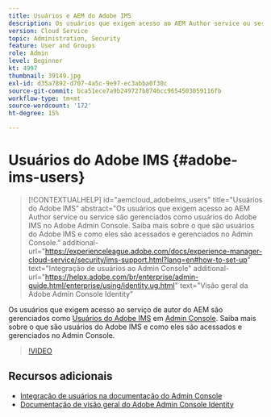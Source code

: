 ```yaml
---
title: Usuários e AEM do Adobe IMS
description: Os usuários que exigem acesso ao AEM Author service ou service são gerenciados como usuários do Adobe IMS no Adobe Admin Console. Saiba mais sobre o que são usuários do Adobe IMS e como eles são acessados e gerenciados no Admin Console.
version: Cloud Service
topic: Administration, Security
feature: User and Groups
role: Admin
level: Beginner
kt: 4997
thumbnail: 39149.jpg
exl-id: d35a7892-d707-4a5c-9e97-ec3abba0f30c
source-git-commit: bca51ece7a9b249727b8746cc9654503059116fb
workflow-type: tm+mt
source-wordcount: '172'
ht-degree: 15%

---
```


# Usuários do Adobe IMS {#adobe-ims-users}

>[!CONTEXTUALHELP]
>id="aemcloud_adobeims_users"
>title="Usuários do Adobe IMS"
>abstract="Os usuários que exigem acesso ao AEM Author service ou service são gerenciados como usuários do Adobe IMS no Adobe Admin Console. Saiba mais sobre o que são usuários do Adobe IMS e como eles são acessados e gerenciados no Admin Console."
>additional-url="https://experienceleague.adobe.com/docs/experience-manager-cloud-service/security/ims-support.html?lang=en#how-to-set-up" text="Integração de usuários ao Admin Console"
>additional-url="https://helpx.adobe.com/br/enterprise/admin-guide.html/enterprise/using/identity.ug.html" text="Visão geral da Adobe Admin Console Identity"

Os usuários que exigem acesso ao serviço de autor do AEM são gerenciados como [Usuários do Adobe IMS](https://helpx.adobe.com/br/enterprise/using/set-up-identity.html) em [Admin Console](https://adminconsole.adobe.com). Saiba mais sobre o que são usuários do Adobe IMS e como eles são acessados e gerenciados no Admin Console.

>[!VIDEO](https://video.tv.adobe.com/v/39149/?quality=12&learn=on)

## Recursos adicionais

+ [Integração de usuários na documentação do Admin Console](https://experienceleague.adobe.com/docs/experience-manager-cloud-service/security/ims-support.html#onboarding-users-in-admin-console)
+ [Documentação de visão geral do Adobe Admin Console Identity](https://helpx.adobe.com/br/enterprise/using/identity.html)

